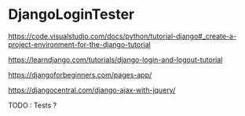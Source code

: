 # DjangoLoginTester

https://code.visualstudio.com/docs/python/tutorial-django#_create-a-project-environment-for-the-django-tutorial

https://learndjango.com/tutorials/django-login-and-logout-tutorial

https://djangoforbeginners.com/pages-app/

https://djangocentral.com/django-ajax-with-jquery/

TODO : 
Tests ?